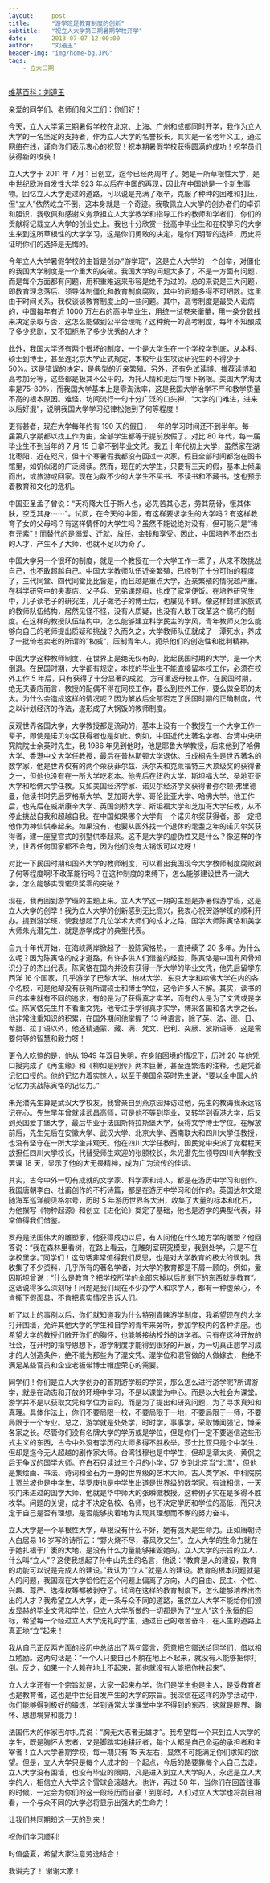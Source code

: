 ```yaml
---
layout:     post
title:      "游学班是教育制度的创新"
subtitle:   "祝立人大学第三期暑期学校开学"
date:       2013-07-07 12:00:00
author:     "刘道玉"
header-img: "img/home-bg.JPG"
tags:
    - 立大三期
---
```


[维基百科：刘道玉](https://zh.wikipedia.org/wiki/%E5%88%98%E9%81%93%E7%8E%89)

亲爱的同学们、老师们和义工们：你们好！

今天，立人大学第三期暑假学校在北京、上海、广州和成都同时开学，我作为立人大学的一名坚定的支持者，作为立人大学的名誉校长，其实是一名老年义工，通过网络在线，谨向你们表示衷心的祝贺！祝本期暑假学校获得圆满的成功！祝学员们获得新的收获！

立人大学于 2011 年 7 月 1 日创立，迄今已经两周年了。她是一所草根性大学，是中世纪欧洲自发性大学 923 年以后在中国的再现，因此在中国她是一个新生事物。回忆立人大学走过的道路，可以说是充满了艰辛，克服了种种的困难和打压，但“立人”依然屹立不倒，这本身就是一个奇迹。我敬佩立人大学的创办者们的卓识和胆识，我敬佩和感谢义务承担立人大学教学和指导工作的教师和学者们，你们的贡献将记载立人大学的创业史上。我也十分欣赏一批高中毕业生和在校学习的大学生来到这所草根性的大学学习，这是你们勇敢的决定，是你们明智的选择，历史将证明你们的选择是无悔的。

今年立人大学暑假学校的主旨是创办“游学班”，这是立人大学的一个创举，对僵化的我国大学制度是一个重大的突破。我国大学的问题太多了，不是一方面有问题，而是每个方面都有问题，用积重难返来形容是绝不为过的。总的来说是三大问题，即教育理念落后、领导体制僵化和教育制度腐败，其中的问题多得不可细数。这里由于时间关系，我仅谈谈教育制度上的一些问题。其中，高考制度是最受人诟病的，中国每年有近 1000 万左右的高中毕业生，用统一试卷来衡量，用一条分数线来决定录取与否，这怎么能做到公平合理呢？这种统一的高考制度，每年不知酿成了多少悲剧，又不知扼杀了多少优秀的人才？

此外，我国大学还有两个很坏的制度，一个是大学生在一个学校学到底，从本科、硕士到博士，甚至连北京大学正式规定，本校毕业生攻读研究生的不得少于 50%。这是错误的决定，是典型的近亲繁殖。另外，还有免试读博、推荐读博和高考加分等，这些都是极其不公平的，为托人情和走后门埋下祸根。美国大学淘汰率是75-80%，而我国大学基本上是零淘汰率，这是我国大学治学不严和教学质量不高的根本原因。难怪，坊间流行一句十分广泛的口头禅，“大学的门难进，进来以后好混”，说明我国大学学习纪律松弛到了何等程度！

更有甚者，现在大学每年约有 190 天的假日，一年的学习时间还不到半年。每一届第八学期都以找工作为由，全部学生都等于提前放假了。对比 80 年代，每一届毕业生不到当年的 7 月 15 日拿不到毕业文凭。我五十年代初上大学，虽然家在湖北枣阳，近在咫尺，但十个寒暑假我都没有回过一次家，假日全部时间都泡在图书馆里，如饥似渴的广泛阅读。然而，现在的大学生，只要有三天的假，基本上倾巢而出，或旅游或回家。现在为数不少的大学生不买书、不读书和不藏书，这也预示着教育和文化的危机。

中国亚圣孟子曾说：“天将降大任于斯人也，必先苦其心志，劳其筋骨，饿其体肤，空乏其身┄┄”。试问，在今天的中国，有这样要求学生的大学吗？有这样教育子女的父母吗？有这样情怀的大学生吗？虽然不能说绝对没有，但可能只是“稀有元素”！而替代的是溺爱、迁就、放任、金钱和享受。因此，中国培养不出杰出的人才，产生不了大师，也就不足以为奇了。

中国大学另一个很坏的制度，就是一个教授在一个大学工作一辈子，从来不敢挑战自己，也不敢超越自己。中国大学教师队伍近亲繁殖，已经到了十分可怕的程度了，三代同堂、四代同堂比比皆是，而且越是重点大学，近亲繁殖的情况越严重。在科学研究中的夫妻店、父子兵、兄弟课题组，也成了家常便饭。在培养研究生中，儿子读老子的研究生，儿子做老子的博士后，也屡见不鲜。像这样封建家族式的教师队伍结构，居然见怪不怪，没有人质疑，也没有人敢于改革这个腐朽的制度。在这样的教授队伍结构中，怎么能够建立科学民主的学风，青年教师又怎么能够向自己的老师提出质疑和挑战？久而久之，大学教师队伍就成了一潭死水，养成了一批倚老卖老的所谓的”权威“，压制青年人，扼杀他们的创造性和批判精神。

中国大学这种教师制度，在世界上是绝无仅有的，比起民国时期的大学，是一个大倒退。在民国时期，大学都有规定，本校的毕业生不能直接留本校工作，必须在校外工作 5 年后，只有获得了十分显著的成就，方可重返母校工作。在民国时期，绝无夫妻店而言，教授的配偶不得在同校工作，要么到校外工作，要么做全职的太太。为什么会造成这样的情况呢？因为解放后全部否定了民国时期的正确制度，代之以计划经济的作法，遂形成了大锅饭的教师制度。

反观世界各国大学，大学教授都是流动的，基本上没有一个教授在一个大学工作一辈子，即使是诺贝尔奖获得者也是如此。例如，中国近代史著名学者、台湾中央研究院院士余英时先生，我 1986 年见到他时，他是耶鲁大学教授，后来他到了哈佛大学、香港中文大学任教授，最后在普林斯顿大学退休。丘成桐先生是世界著名的数学家，他是世界仅有的两个荣获菲尔兹、沃尔夫和克莱福特三大顶级奖的获得者之一，但他也没有在一所大学吃老本。他先后在纽约大学、斯坦福大学、圣地亚哥大学和哈佛大学任教。又如美国经济学家、诺贝尔经济学奖获得者弥尔顿·弗里德曼，他读书时先后罗格斯大学、芝加哥大学、哥伦比亚大学、哈佛大学。他工作后，也先后在威斯康辛大学、英国剑桥大学、斯坦福大学和芝加哥大学任教，从不停止挑战自我和超越自我。在中国如果哪个大学有一个诺贝尔奖获得者，那一定把他作为神仙供奉起来。如果没有，也要从国外找一个退休的耄耋之年的诺贝尔奖获得者，建一座皇宫式的别墅供奉起来。这不是大学的虚伪性又是什么？像这样的作法，世界任何国家都不会有，因为他们没有大锅饭可以吃呀！

对比一下民国时期和国外大学的教师制度，可以看出我国现今大学教师制度腐败到了何等程度啊!不改革能行吗？在这种制度的束缚下，怎么能够建设世界一流大学，怎么能够实现诺贝奖零的突破？

现在，我再回到游学班的主题上来。立人大学这一期的主题是办暑假游学班，这是立人大学的创举！我为立人大学的创新感到无比高兴，我衷心祝贺游学班的顺利开办。提到游学班，使我想起了几位学术大师们的成才之路，国学大师陈寅恪和美学大师朱光潜先生，就是游学成才的典型代表。

自九十年代开始，在海峡两岸掀起了一股陈寅恪热，一直持续了 20 多年。为什么么呢？因为陈寅恪的成才道路，有许多供人们借鉴的经验，陈寅恪是中国有风骨知识分子的杰出代表。陈寅恪在国内并没有获得一所大学的毕业文凭，他先后留学东西洋 16 个国家，几乎游学了巴黎大学、柏林大学、东京大学和哈佛大学在内的各个名校，可是他却没有获得所谓硕士和博士学位，这令许多人不解。其实，读书的目的本来就有不同的追求，有的是为了获得真才实学，而有的人是为了文凭或是学位。陈寅恪先生并不看重文凭，他专注于学得真才实学，博采各国和各大学之长。他非常注重知识的积累，在国外期间他掌握了 13 种语言，除了英、法、德、日、希腊、拉丁语以外，他还精通蒙、藏、满、梵文、巴利、突厥、波斯语等，这是需要何等的智慧和毅力呀！

更令人吃惊的是，他从 1949 年双目失明，在身陷困境的情况下，历时 20 年他凭口授完成了《再生缘》和《柳如是别传》两本巨著，甚至连繁浩的注释，也是凭着记忆口授的。他的记忆力着实惊人，以至于美国余英时先生说，“要以全中国人的记忆力挑战陈寅恪的记忆力。”

朱光潜先生算是武汉大学校友，我曾亲自到燕京园拜访过他，先生的教诲我永远铭记在心。先生早年曾就读武昌高师，可是他不等到毕业，又转学到香港大学，后又到英国爱丁堡大学，最后毕业于法国斯特拉斯堡大学，获得文学博士学位。在解放前后，先生先后在安徽大学、武汉大学、北京大学、西南联大和四川大学任教授，也没有坚守在一所大学坐井观天。他在四川大学任教时，国民党中央派了党棍程天放担任四川大学校长，代替受师生欢迎的张颐校长，朱光潜先生领导四川大学教授罢课 18 天，显示了他的大无畏精神，成为广为流传的佳话。

其实，古今中外一切有成就的文学家、科学家和诗人，都是在游历中学习和创作。我国唐朝李白、杜甫创作的不朽诗篇，都是在游历中学习和创作的。英国达尔文跟随海军巡洋舰贝格尔号，历时 5 年游历世界各大洲，收集了大量的标本和化石，为他撰写《物种起源》和创立《进化论》奠定了基础，他也是游学的典型代表，非常值得我们借鉴。

罗丹是法国伟大的雕塑家，他获得成功以后，有人问他在什么地方学的雕塑？他回答说：“我在森林里看树，在路上看云，在雕刻室研究模型，我到处学，只是不在学校里学。”同学们！这句话非常值得我们反思，也是对大学教育的极大的讽刺。我收集了不少资料，几乎所有的著名学者，对大学的教育都是不屑一顾的。例如，爱因斯坦曾说：“什么是教育？把学校所学的全部忘掉以后所剩下的东西就是教育”。这话说得多么深刻呀！问题是我们现在不少办学人和求学人，都有一种虚荣心，不肯撕下假面具，不肯把真实情况告诉人们。

听了以上的事例以后，你们就知道我为什么特别青睐游学制度，我希望现在的大学打开围墙，允许其他大学的学生和自学的青年来旁听，参加学校内的各种讲座。也希望大学的教授们敞开你们的胸怀，也能够接纳校外的访学者。只有在这种开放的社会，在开明的指导思想下，游学制度才能得到很好的开展，为一切真正想学习成才的人创造条件，绝不能为那些为了混文凭、混学位和混官做的人做嫁衣，也绝不满足某些官员和企业老板带博士帽虚荣心的需要。

同学们！你们是立人大学创办的首期游学班的学员，那么怎么进行游学呢?所谓游学，就是在动态和开放的环境中学习，不是以课堂为中心。而是以大社会为课堂。游学并不是以获取文凭和学位为目的，而是为了提出和研究问题，为了寻求真知和真理。具体作法上，你们不要局限一校，不要局限于一地，不要局限于一师，不要局限于一个专业。总之，游学就是处处学，时时学，事事学，采取博闻强记，博采各家之长。尽管你们没有名牌大学的学历或是学位，但是你们一定不要迷信这些形式主义的东西，古今中外没有学历的大师多得不胜枚举。莎士比亚只是个中学生，但却是迄今无人超越的剧作家大师。台湾钱穆也是中学生，但却是章太炎、黄侃之后无争议的国学大师。齐白石只读过三个月的小学，57 岁到北京当“北漂”，但他是集绘画、书法、诗词和金石为一身的世界级的艺术大师。古人类学家、中科院院士贾兰坡也是中学生，华罗庚也是中学生出道是世界级的数学家。有谁相信，一天校门未进过的国学大师，他就是华中师大的张瞬徽教授。这种例子实在是多得不胜枚举。问题的关键，成才不决定名校、名师，也不决定学历和学位的高低，而只决定于自己是否有理想，是否能够执着地为实现其理想而不懈的努力奋斗。

立人大学是一个草根性大学，草根没有什么不好，她有强大是生命力。正如唐朝诗人白居易 16 岁写的诗所云：“野火烧不尽，春风吹又生”。立人大学的生命力就在于她扎根于广袤的大地，是没有什么力量能够摧毁她的。立人大学的宗旨的立人，什么叫“立人”？这使我想起了孙中山先生的名言，他说：“教育是人的建设，教育的功能可以说是完成人的建设。”我认为“立人”就是人的建设。教育的根本问题就是人的问题，我国现在大学恰恰在这个问题上偏离了方向，人的自由、民主、个性、兴趣、尊严、选择权等都被剥夺了。试问在这样的教育制度下，怎么能够培养出杰出的人才？我希望立人大学，走一条与众不同的道路，虽然立人大学不能给你们颁发显赫的毕业文凭和学位，但立人大学所做的一切都是为了“立人”这个永恒的目标，希望每一个经过立人大学洗礼的学生，通过自己的艰苦奋斗，在人生的道路上真正地“立”起来！

我从自己正反两方面的经历中总结出了两句箴言，愿意把它赠送给同学们，借以相互勉励。这两句话是：“一个人只要自己不躺在地上不起来，就没有人能够把你打倒。反之，如果一个人赖在地上不起来，那也就没有人能把你扶起来”。

立人大学还有一个宗旨就是，大家一起来办学，你们是学生也是主人，是受教育者也是教育者，这也是中世纪自发产生的大学的宗旨。我深信在这样的办学活动中，你们能够得到极好的锻炼，学到通常大学课堂中学不得到的东西，这就是眼界、胸怀、思想境界和能力！

法国伟大的作家巴尔扎克说：“胸无大志者无雄才”。我希望每一个来到立人大学的学生，既是胸怀大志者，又是脚踏实地耕耘者，每个人都是自己命运的承担者和主宰者！立人大学暑期学校，每一期只有 15 天左右，显然不可能满足你们求知的欲望。但是，立人大学只是每个人成才的一个起点，今后的路要靠每个人自己去走。立人大学没有围墙，也没有毕业的限期，凡是进入到立人大学的人，永远是立人大学的人，相信立人大学这个雪球会滚越大。也许，再过 50 年，当你们在回首往事的时候，一定会为你们的这一段经历而自豪！到那时，人们对立人大学也将刮目相看，一个与众不同的大学必将显示出强大的生命力！

让我们共同期盼这一天的到来！

祝你们学习顺利!

时值盛夏，希望大家注意劳逸结合！

我讲完了！ 谢谢大家！
